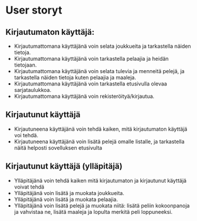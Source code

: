 # User storyt

## Kirjautumaton käyttäjä:

*   Kirjautumattomana käyttäjänä voin selata joukkueita ja tarkastella näiden tietoja.
*   Kirjautumattomana käyttäjänä voin tarkastella pelaajia ja heidän tietojaan.
*   Kirjautumattomana käyttäjänä voin selata tulevia ja menneitä pelejä, ja tarkastella näiden tietoja kuten pelaajia
    ja maaleja.
*   Kirjautumattomana käyttäjänä voin tarkastella etusivulla olevaa sarjataulukkoa.
*   Kirjautumattomana käyttäjänä voin rekisteröityä/kirjautua.

## Kirjautunut käyttäjä

*   Kirjautuneena käyttäjänä voin tehdä kaiken, mitä kirjautumaton käyttäjä voi tehdä.
*   Kirjautuneena käyttäjänä voin lisätä pelejä omalle listalle, ja tarkastella näitä helposti sovelluksen etusivulta

## Kirjautunut käyttäjä (ylläpitäjä)

*   Ylläpitäjänä voin tehdä kaiken mitä kirjautumaton ja kirjautunut
    käyttäjä voivat tehdä
*   Ylläpitäjänä voin lisätä ja muokata joukkueita.
*   Ylläpitäjänä voin lisätä ja muokata pelaajia.
*   Ylläpitäjänä voin lisätä pelejä ja muokata niitä: lisätä peliin kokoonpanoja ja vahvistaa ne, lisätä
    maaleja ja lopulta merkitä peli loppuneeksi.

